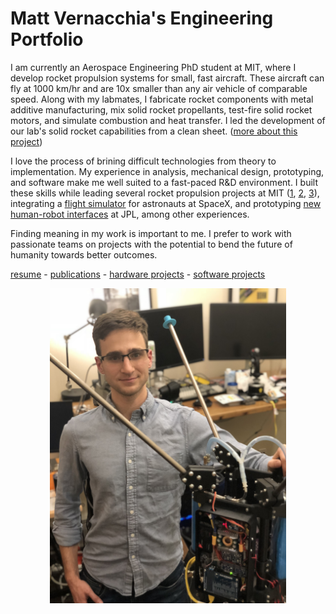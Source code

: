 # Matt Vernacchia's Engineering Portfolio

I am currently an Aerospace Engineering PhD student at MIT, where I develop rocket propulsion systems for small, fast aircraft. These aircraft can fly at 1000 km/hr and are 10x smaller than any air vehicle of comparable speed. Along with my labmates, I fabricate rocket components with metal additive manufacturing, mix solid rocket propellants, test-fire solid rocket motors, and simulate combustion and heat transfer. I led the development of our lab's solid rocket capabilities from a clean sheet. ([more about this project](project_pages/firefly.md))

I love the process of brining difficult technologies from theory to implementation. My experience in analysis, mechanical design, prototyping, and software make me well suited to a fast-paced R&D environment. I built these skills while leading several rocket propulsion projects at MIT ([1](project_pages/pyralis.md), [2](hardware_projects/#3d-printed-solid-rocket-motor), [3](project_pages/firefly/#rocket-motor)), integrating a [flight simulator](software_projects/#crew-dragon-flight-simulator) for astronauts at SpaceX, and prototyping [new human-robot interfaces](publications/#gesture-based-robot-control-with-variable-autonomy-from-the-jpl-biosleeve) at JPL, among other experiences.

Finding meaning in my work is important to me. I prefer to work with passionate teams on projects with the potential to bend the future of humanity towards better outcomes.

[resume](resume.md) - [publications](publications.md) - [hardware projects](hardware_projects.md) - [software projects](software_projects.md)

<div style="text-align:center"><img src="assets/images/matt_with_jet.jpg" width=75%></div>

